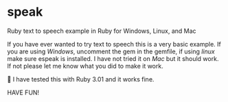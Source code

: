 # speak
Ruby text to speech example in Ruby for Windows, Linux, and Mac

If you have ever wanted to try text to speech this is a very basic example.
If you are using *Windows*, uncomment the gem in the gemfile, if using *linux* make sure espeak is installed. I have not tried it on *Mac* but it should work. If not please let me know what you did to make it work. 

:hammer: I have tested this with Ruby 3.01 and it works fine.

HAVE FUN! 

